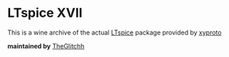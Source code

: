 # LTspice XVII

This is a wine archive of the actual 
[LTspice](https://ltspice.analog.com/software/LTspiceXVII.exe) 
package provided by 
[xyproto](https://roboticoverlords.org/)

**maintained by** [TheGlitchh](https://theglitchh.github.io/)
